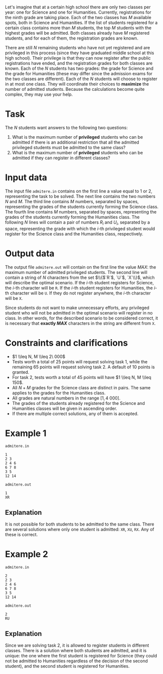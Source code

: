 Let's imagine that at a certain high school there are only two classes per year: one for Science and one for Humanities. Currently, registrations for the ninth grade are taking place. Each of the two classes has $M$ available spots, both in Science and Humanities. If the list of students registered for a certain class contains more than $M$ students, the top $M$ students with the highest grades will be admitted. Both classes already have $M$ registered students, and for each of them, the registration grades are known.

There are still $N$ remaining students who have not yet registered and are privileged in this process (since they have graduated middle school at this high school). Their privilege is that they can now register after the public registrations have ended, and the registration grades for both classes are known. Each of the $N$ students has two grades: the grade for Science and the grade for Humanities (these may differ since the admission exams for the two classes are different). Each of the $N$ students will choose to register in at most one class. They will coordinate their choices to **maximize** the number of admitted students. Because the calculations become quite complex, they may use your help.

# Task
The $N$ students want answers to the following two questions:
1) What is the maximum number of **privileged** students who can be admitted if there is an additional restriction that all the admitted privileged students must be admitted to the same class?
2) What is the maximum number of **privileged** students who can be admitted if they can register in different classes?

# Input data
The input file `admitere.in` contains on the first line a value equal to $1$ or $2$, representing the task to be solved. The next line contains the two numbers $N$ and $M$. The third line contains $M$ numbers, separated by spaces, representing the grades of the students currently forming the Science class. The fourth line contains $M$ numbers, separated by spaces, representing the grades of the students currently forming the Humanities class. The following $N$ lines will contain a pair of numbers $R_i$ and $U_i$, separated by a space, representing the grade with which the $i$-th privileged student would register for the Science class and the Humanities class, respectively.

# Output data
The output file `admitere.out` will contain on the first line the value $MAX$: the maximum number of admitted privileged students. The second line will contain a string of $N$ characters from the set $\\{$`R`$, `U`$, `X`\\}$, which will describe the optimal scenario. If the $i$-th student registers for Science, the $i$-th character will be `R`. If the $i$-th student registers for Humanities, the $i$-th character will be `U`. If they do not register anywhere, the $i$-th character will be `X`.

Since students do not want to make unnecessary efforts, any privileged student who will not be admitted in the optimal scenario will register in no class. In other words, for the described scenario to be considered correct, it is necessary that **exactly $MAX$** characters in the string are different from `X`.

# Constraints and clarifications
- $1 \\leq N, M \\leq 2\ 000$
- Tests worth a total of 25 points will request solving task 1, while the remaining 65 points will request solving task 2. A default of 10 points is granted.
- For task 2, tests worth a total of 45 points will have $1 \\leq N, M \\leq 150$.
- All $N + M$ grades for the Science class are distinct in pairs. The same applies to the grades for the Humanities class.
- All grades are natural numbers in the range $[1, 4\ 000]$.
- The grades of the students already registered for the Science and Humanities classes will be given in ascending order.
- If there are multiple correct solutions, any of them is accepted.

# Example 1
`admitere.in`
```
1
2 3
2 4 6
6 7 8
3 5
12 14
```
`admitere.out`
```
1
XR
```
## Explanation
It is not possible for both students to be admitted to the same class. There are several solutions where only one student is admitted: `XR`, `XU`, `RX`. Any of these is correct.

# Example 2
`admitere.in`
```
2
2 3
2 4 6
6 7 8
3 5
12 14
```
`admitere.out`
```
2
RU
```
## Explanation
Since we are solving task 2, it is allowed to register students in different classes. There is a solution where both students are admitted, and it is unique: the one where the first student is registered for Science (they could not be admitted to Humanities regardless of the decision of the second student), and the second student is registered for Humanities.